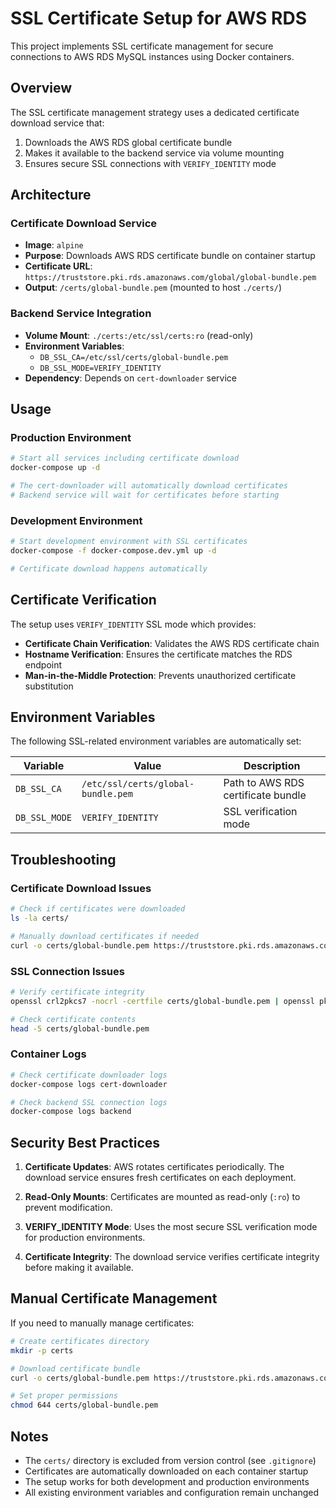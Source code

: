 # SSL Certificate Setup for AWS RDS

This project implements SSL certificate management for secure connections to AWS RDS MySQL instances using Docker containers.

## Overview

The SSL certificate management strategy uses a dedicated certificate download service that:

1. Downloads the AWS RDS global certificate bundle
2. Makes it available to the backend service via volume mounting
3. Ensures secure SSL connections with `VERIFY_IDENTITY` mode

## Architecture

### Certificate Download Service

- **Image**: `alpine`
- **Purpose**: Downloads AWS RDS certificate bundle on container startup
- **Certificate URL**: `https://truststore.pki.rds.amazonaws.com/global/global-bundle.pem`
- **Output**: `/certs/global-bundle.pem` (mounted to host `./certs/`)

### Backend Service Integration

- **Volume Mount**: `./certs:/etc/ssl/certs:ro` (read-only)
- **Environment Variables**:
  - `DB_SSL_CA=/etc/ssl/certs/global-bundle.pem`
  - `DB_SSL_MODE=VERIFY_IDENTITY`
- **Dependency**: Depends on `cert-downloader` service

## Usage

### Production Environment

```bash
# Start all services including certificate download
docker-compose up -d

# The cert-downloader will automatically download certificates
# Backend service will wait for certificates before starting
```

### Development Environment

```bash
# Start development environment with SSL certificates
docker-compose -f docker-compose.dev.yml up -d

# Certificate download happens automatically
```

## Certificate Verification

The setup uses `VERIFY_IDENTITY` SSL mode which provides:

- **Certificate Chain Verification**: Validates the AWS RDS certificate chain
- **Hostname Verification**: Ensures the certificate matches the RDS endpoint
- **Man-in-the-Middle Protection**: Prevents unauthorized certificate substitution

## Environment Variables

The following SSL-related environment variables are automatically set:

| Variable      | Value                              | Description                        |
| ------------- | ---------------------------------- | ---------------------------------- |
| `DB_SSL_CA`   | `/etc/ssl/certs/global-bundle.pem` | Path to AWS RDS certificate bundle |
| `DB_SSL_MODE` | `VERIFY_IDENTITY`                  | SSL verification mode              |

## Troubleshooting

### Certificate Download Issues

```bash
# Check if certificates were downloaded
ls -la certs/

# Manually download certificates if needed
curl -o certs/global-bundle.pem https://truststore.pki.rds.amazonaws.com/global/global-bundle.pem
```

### SSL Connection Issues

```bash
# Verify certificate integrity
openssl crl2pkcs7 -nocrl -certfile certs/global-bundle.pem | openssl pkcs7 -print_certs > /dev/null

# Check certificate contents
head -5 certs/global-bundle.pem
```

### Container Logs

```bash
# Check certificate downloader logs
docker-compose logs cert-downloader

# Check backend SSL connection logs
docker-compose logs backend
```

## Security Best Practices

1. **Certificate Updates**: AWS rotates certificates periodically. The download service ensures fresh certificates on each deployment.

2. **Read-Only Mounts**: Certificates are mounted as read-only (`:ro`) to prevent modification.

3. **VERIFY_IDENTITY Mode**: Uses the most secure SSL verification mode for production environments.

4. **Certificate Integrity**: The download service verifies certificate integrity before making it available.

## Manual Certificate Management

If you need to manually manage certificates:

```bash
# Create certificates directory
mkdir -p certs

# Download certificate bundle
curl -o certs/global-bundle.pem https://truststore.pki.rds.amazonaws.com/global/global-bundle.pem

# Set proper permissions
chmod 644 certs/global-bundle.pem
```

## Notes

- The `certs/` directory is excluded from version control (see `.gitignore`)
- Certificates are automatically downloaded on each container startup
- The setup works for both development and production environments
- All existing environment variables and configuration remain unchanged
